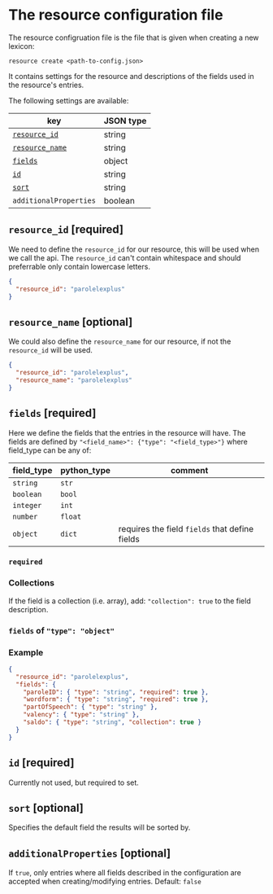 # The resource configuration file

The resource configruation file is the file that is given when creating a
new lexicon:

`resource create <path-to-config.json>`

It contains settings for the resource and descriptions of the fields used in
the resource's entries.

The following settings are available:

| key                                    | JSON type |
|----------------------------------------|-----------|
| [`resource_id`](#resource_id-required) | string    | 
| [`resource_name`](#resource_name-optional)| string    |
| [`fields`](#fields-required)| object    |
| [`id`](#id-required)| string    |
| [`sort`](#sort-required)| string    |
| `additionalProperties` | boolean   |


## `resource_id` [required]

We need to define the `resource_id` for our resource, this will be used when we call the api.
The `resource_id` can't contain whitespace and should preferrable only contain lowercase letters.

```json
{
  "resource_id": "parolelexplus"
}
```

## `resource_name` [optional]

We could also define the `resource_name` for our resource, if not the `resource_id` will be used.

```json
{
  "resource_id": "parolelexplus",
  "resource_name": "parolelexplus"
}
```

## `fields` [required]

Here we define the fields that the entries in the resource will have.
The fields are defined by `"<field_name>": {"type": "<field_type>"}` where field_type can be any of:

| field_type    | python_type | comment                                        |
| ------------- | ----------- | ---------------------------------------------- |
| `string`      | `str`       |
| `boolean`     | `bool`      |
| `integer`     | `int`       |
| `number`      | `float`     |
| `object`      | `dict`      | requires the field `fields` that define fields |

### `required`

### Collections

If the field is a collection (i.e. array), add: `"collection": true` to the field
description.

### `fields` of `"type": "object"`

### Example

```json
{
  "resource_id": "parolelexplus",
  "fields": {
    "paroleID": { "type": "string", "required": true },
    "wordform": { "type": "string", "required": true },
    "partOfSpeech": { "type": "string" },
    "valency": { "type": "string" },
    "saldo": { "type": "string", "collection": true }
  }
}
```

## `id` [required]

Currently not used, but required to set.

## `sort` [optional]

Specifies the default field the results will be sorted by.

## `additionalProperties` [optional]

If `true`, only entries where all fields described in the configuration are accepted
when creating/modifying entries. Default: `false`
